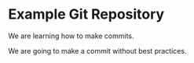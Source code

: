# Example Git Repository

We are learning how to make commits.

We are going to make a commit without best practices.
